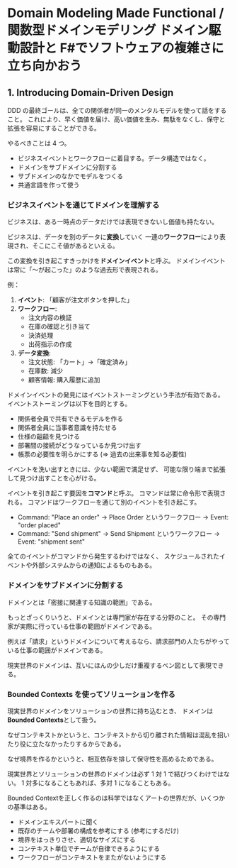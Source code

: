 # Domain Modeling Made Functional / 関数型ドメインモデリング ドメイン駆動設計と F#でソフトウェアの複雑さに立ち向かおう

## 1. Introducing Domain-Driven Design

DDD の最終ゴールは、全ての関係者が同一のメンタルモデルを使って話をすること。
これにより、早く価値を届け、高い価値を生み、無駄をなくし、保守と拡張を容易にすることができる。

やるべきことは 4 つ。

- ビジネスイベントとワークフローに着目する。データ構造ではなく。
- ドメインをサブドメインに分割する
- サブドメインのなかでモデルをつくる
- 共通言語を作って使う

### ビジネスイベントを通じてドメインを理解する

ビジネスは、ある一時点のデータだけでは表現できないし価値も持たない。

ビジネスは、データを別のデータに**変換**していく
一連の**ワークフロー**により表現され、そこにこそ値があるといえる。

この変換を引き起こすきっかけを**ドメインイベント**と呼ぶ。
ドメインイベントは常に「〜が起こった」のような過去形で表現される。

例：

1. **イベント**: 「顧客が注文ボタンを押した」
2. **ワークフロー**:
   - 注文内容の検証
   - 在庫の確認と引き当て
   - 決済処理
   - 出荷指示の作成
3. **データ変換**:
   - 注文状態: 「カート」→「確定済み」
   - 在庫数: 減少
   - 顧客情報: 購入履歴に追加

ドメインイベントの発見にはイベントストーミングという手法が有効である。
イベントストーミングは以下を目的とする。

- 関係者全員で共有できるモデルを作る
- 関係者全員に当事者意識を持たせる
- 仕様の齟齬を見つける
- 部署間の接続がどうなっているか見つけ出す
- 帳票の必要性を明らかにする (=> 過去の出来事を知る必要性)

イベントを洗い出すときには、少ない範囲で満足せず、
可能な限り端まで拡張して見つけ出すことを心がける。

イベントを引き起こす要因を**コマンド**と呼ぶ。
コマンドは常に命令形で表現される。
コマンドはワークフローを通じて別のイベントを引き起こす。

- Command: "Place an order" -> Place Order というワークフロー -> Event: "order placed"
- Command: "Send shipment" -> Send Shipment というワークフロー -> Event: "shipment sent"

全てのイベントがコマンドから発生するわけではなく、
スケジュールされたイベントや外部システムからの通知によるものもある。

### ドメインをサブドメインに分割する

ドメインとは「密接に関連する知識の範囲」である。

もっとざっくりいうと、ドメインとは専門家が存在する分野のこと。
その専門家が実際に行っている仕事の範囲がドメインである。

例えば「請求」というドメインについて考えるなら、請求部門の人たちがやっている仕事の範囲がドメインである。

現実世界のドメインは、互いにほんの少しだけ重複するベン図として表現できる。

### Bounded Contexts を使ってソリューションを作る

現実世界のドメインをソリューションの世界に持ち込むとき、
ドメインは**Bounded Contexts**として扱う。

なぜコンテキストかというと、コンテキストから切り離された情報は混乱を招いたり役に立たなかったりするからである。

なぜ境界を作るかというと、相互依存を排して保守性を高めるためである。

現実世界とソリューションの世界のドメインは必ず 1 対 1 で結びつくわけではない。
1 対多になることもあれば、多対 1 になることもある。

Bounded Contextを正しく作るのは科学ではなくアートの世界だが、いくつかの基準はある。

- ドメインエキスパートに聞く
- 既存のチームや部署の構成を参考にする (参考にするだけ)
- 境界をはっきりさせ、適切なサイズにする
- コンテキスト単位でチームが自律できるようにする
- ワークフローがコンテキストをまたがないようにする
